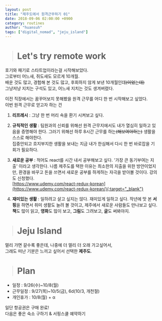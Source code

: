 ```yaml
---
layout: post 
title: "제주도에서 원격근무하기 01" 
date: 2018-09-06 02:00:00 +0900
category: routines
author: "huansuh"
tags: ["digital_nomad", "jeju_island"]
---
```




> # Let's try remote work

호기와 패기로 스타트업이라는걸 시작해보았다.<br>그로부터 어느새, 쥐도새도 모르게 10개월.<br>배운 것도 많고, 경험해 본 것도 많고, 후회하지 않게 보낸 10개월인데~~(이었는데)~~<br>그냥저냥 지치는 구석도 있고, 어느새 지치는 것도 생겨버렸다.



이전 직장에서는 꿈꾸어보지 못해봤을 원격 근무를 어디 한 번 시작해보고 싶었다.<br>이번 원격 근무로 얻고자 하는 건

1) **리프레시** : 그냥 한 번 머리 속을 환기 시켜보고 싶다.

2) **규칙적인 생활** : 팀원과의 신뢰를 위해선 원격 근무지에서도 내가 열심히 일하고 있음을 증명해야 한다. 그러기 위해선 하루 8시간 근무를 하는~~(해보여야하는)~~ 생활을 스스로 해야한다. <br>집중안되고 흐지부지한 생활을 보내는 지금 내가 한심해서 다시 한 번 바로잡을 기회가 필요하다.

3) **새로운 공부** : 적어도 react를 시간 내서 공부해보고 싶다. '가장 큰 동기부여는 지출' 이라고 생각한다. 나름 제주도를 택한 이유는 최소한의 지출을 위한 방안이었지만, 환경을 바꾸고 돈을 쓰면서 새로운 공부를 하게하는 자극을 받아볼 것이다. 강의도 신청했다.<br>[https://www.udemy.com/react-redux-korean](https://www.udemy.com/react-redux-korean/){:target="_blank"}

4) **재미있는 생활** :  일하려고 살고 싶지는 않다. 재미있게 일하고 싶다. 작년에 맛 본 **서핑**을 하면서 취미 생활도 늘려 볼 것이고, 제주에서 새로운 사람들도 만나보고 싶다. **책**도 많이 읽고, **영화**도 많이 보고, **그림**도 그려보고, **글**도 써봐야지.



> # Jeju Island

멀리 가면 갈수록 좋은데, 나중에 더 멀리 더 오래 가고싶어서,<br>그래도 떠난 기분은 느끼고 싶어서 선택한 **제주도**.



> # Plan

* 일정 : 9/26(수)~10/8(월)
* 근무일정 : 9/27(목)~10/5(금), 6d(10/3, 개천절)
* 개인휴가 : 10/8(월) + α

일단 항공권은 구매 완료!<br>다음은 좋은 숙소 구하기 & 서핑스쿨 예약하기
